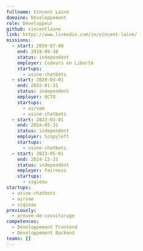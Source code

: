 ```yaml
---
fullname: Vincent Lainé
domaine: Développement
role: Développeur
github: vincentlaine
link: https://www.linkedin.com/in/vincent-laine/
missions:
  - start: 2019-07-09
    end: 2019-09-30
    status: independent
    employer: Codeurs en Liberté
    startups:
      - usine-chatbots
  - start: 2020-03-01
    end: 2022-01-31
    status: independent
    employer: OCTO
    startups:
      - airvam
      - usine-chatbots
  - start: 2022-01-01
    end: 2024-05-31
    status: independent
    employer: Scopyleft
    startups:
      - usine-chatbots
  - start: 2023-05-01
    end: 2024-12-31
    status: independent
    employer: Fairness
    startups:
      - vigieau
startups:
  - usine-chatbots
  - airvam
  - vigieau
previously:
  - preuve-de-covoiturage
competences:
  - Développement Frontend
  - Développement Backend
teams: []
---
```

